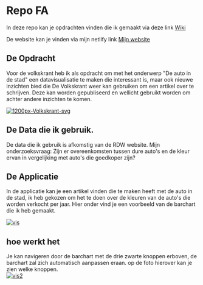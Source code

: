 # Repo FA

In deze repo kan je opdrachten vinden die ik gemaakt via deze link [Wiki](https://github.com/tilltheant/frontend-applications/wiki)

De website kan je vinden via mijn netlify link [Mijn website](https://frontend-applications-tilltheant.netlify.app/)


## De Opdracht

Voor de volkskrant heb ik als opdracht om met het onderwerp "De auto in de stad" een datavisualisatie te maken die interessant is, maar ook nieuwe inzichten bied die De Volkskrant weer kan gebruiken om een artikel over te schrijven. Deze kan worden gepubliseerd en wellicht gebruikt worden om achter andere inzichten te komen.

<a href="https://ibb.co/C8xYnTY"><img src="https://i.ibb.co/h9p4Kt4/1200px-Volkskrant-svg.png" alt="1200px-Volkskrant-svg" border="0"></a>

## De Data die ik gebruik.
De data die ik gebruik is afkomstig van de RDW website.
Mijn onderzoeksvraag: Zijn er overeenkomsten tussen dure auto's en de kleur ervan in vergelijking met auto's die goedkoper zijn?


## De Applicatie
In de applicatie kan je een artikel vinden die te maken heeft met de auto in de stad, ik heb gekozen om het te doen over de kleuren van de auto's die worden verkocht per jaar. Hier onder vind je een voorbeeld van de barchart die ik heb gemaakt.

<a href="https://ibb.co/zFFd94s"><img src="https://i.ibb.co/8bbkv7M/vis.jpg" alt="vis" border="0"></a>

## hoe werkt het

Je kan navigeren door de barchart met de drie zwarte knoppen erboven, de barchart zal zich automatisch aanpassen eraan. op de foto hierover kan je zien welke knoppen.
<br/>
<a href="https://ibb.co/vLv3RBG"><img src="https://i.ibb.co/RQ43dSm/vis2.jpg" alt="vis2" border="0"></a>
